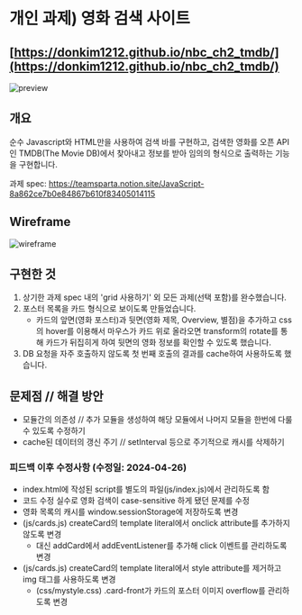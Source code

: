 # 개인 과제) 영화 검색 사이트
## [https://donkim1212.github.io/nbc_ch2_tmdb/](https://donkim1212.github.io/nbc_ch2_tmdb/)

![preview](https://github.com/donkim1212/nbc_ch2_tmdb/assets/32076275/26104eea-3e08-4b56-8163-84c726c4d1dc)
## 개요
순수 Javascript와 HTML만을 사용하여 검색 바를 구현하고, 검색한 영화를
오픈 API인 TMDB(The Movie DB)에서 찾아내고 정보를 받아 임의의 형식으로
출력하는 기능을 구현합니다.

과제 spec:
https://teamsparta.notion.site/JavaScript-8a862ce7b0e84867b610f83405014115

## Wireframe
![wireframe](https://github.com/donkim1212/nbc_ch2_tmdb/assets/32076275/1f12b0c6-a6f5-42c5-881e-93f0c99b9df5)

## 구현한 것
1. 상기한 과제 spec 내의 'grid 사용하기' 외 모든 과제(선택 포함)를 완수했습니다.
2. 포스터 목록을 카드 형식으로 보이도록 만들었습니다.
    - 카드의 앞면(영화 포스터)과 뒷면(영화 제목, Overview, 별점)을 추가하고 css의 hover를 이용해서
   마우스가 카드 위로 올라오면 transform의 rotate를 통해 카드가 뒤집히게 하여 뒷면의 영화 정보를 확인할 수 있도록 했습니다.
4. DB 요청을 자주 호출하지 않도록 첫 번째 호출의 결과를 cache하여 사용하도록 했습니다.

## 문제점 // 해결 방안
 - 모듈간의 의존성 // 추가 모듈을 생성하여 해당 모듈에서 나머지 모듈을 한번에 다룰 수 있도록 수정하기
 - cache된 데이터의 갱신 주기 // setInterval 등으로 주기적으로 캐시를 삭제하기

### 피드백 이후 수정사항 (수정일: 2024-04-26)
 * index.html에 작성된 script를 별도의 파일(js/index.js)에서 관리하도록 함
 * 코드 수정 실수로 영화 검색이 case-sensitive 하게 됐던 문제를 수정
 * 영화 목록의 캐시를 window.sessionStorage에 저장하도록 변경
 * (js/cards.js) createCard의 template literal에서 onclick attribute를 추가하지 않도록 변경
    - 대신 addCard에서 addEventListener를 추가해 click 이벤트를 관리하도록 변경
 * (js/cards.js) createCard의 template literal에서 style attribute를 제거하고 img 태그를 사용하도록 변경
    - (css/mystyle.css) .card-front가 카드의 포스터 이미지 overflow를 관리하도록 변경

